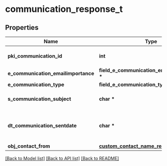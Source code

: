 # communication_response_t

## Properties
Name | Type | Description | Notes
------------ | ------------- | ------------- | -------------
**pki_communication_id** | **int** | The unique ID of the Communication. | 
**e_communication_emailimportance** | **field_e_communication_emailimportance_t \*** |  | [optional] 
**e_communication_type** | **field_e_communication_type_t \*** |  | 
**s_communication_subject** | **char \*** | The Subject of the Communication | 
**dt_communication_sentdate** | **char \*** | The send date and time at which the Communication was sent. | 
**obj_contact_from** | [**custom_contact_name_response_t**](custom_contact_name_response.md) \* |  | 

[[Back to Model list]](../README.md#documentation-for-models) [[Back to API list]](../README.md#documentation-for-api-endpoints) [[Back to README]](../README.md)


